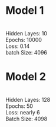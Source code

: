 # Model 1
<br>
Hidden Layes: 10 
<br>
Epochs: 10000
<br>
Loss: 0.14
<br>
batch Size: 4096


# Model 2
<br>
Hidden Layes: 128 
<br>
Epochs: 50
<br>
Loss: nearly 6
<br>
Batch Size: 4098